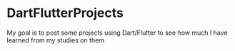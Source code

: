 # DartFlutterProjects
My goal is to post some projects  using Dart/Flutter to see how much I have learned from my studies on them 
